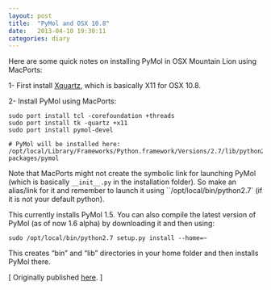 ```yaml
---
layout: post
title:  "PyMol and OSX 10.8"
date:   2013-04-10 19:30:11
categories: diary 
---
```



Here are some quick notes on installing PyMol in OSX Mountain Lion using MacPorts:

1- First install [Xquartz](http://xquartz.macosforge.org/landing/), which is basically X11 for OSX 10.8.

2- Install PyMol using MacPorts:

```
sudo port install tcl -corefoundation +threads
sudo port install tk -quartz +x11
sudo port install pymol-devel

# PyMol will be installed here:
/opt/local/Library/Frameworks/Python.framework/Versions/2.7/lib/python2.7/site-packages/pymol
```

Note that MacPorts might not create the symbolic link for launching PyMol
(which is basically `__init__.py` in the installation folder). So make an
alias/link for it and remember to launch it using ``/opt/local/bin/python2.7` (if
it is not your default python).

This currently installs PyMol 1.5. You can also compile the latest version of
PyMol (as of now 1.6 alpha) by downloading it and then using:

```
sudo /opt/local/bin/python2.7 setup.py install --home=~
```

This creates “bin” and “lib” directories in your home folder and then installs PyMol there.


[ Originally published [here](https://loadmol.wordpress.com/2013/04/10/pymol-and-osx-10-8/). ]
